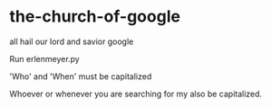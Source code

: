 the-church-of-google
====================

all hail our lord and savior google

Run erlenmeyer.py

'Who' and 'When' must be capitalized

Whoever or whenever you are searching for my also be capitalized.
